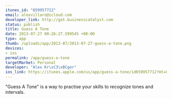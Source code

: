 ```yaml
--- 
itunes_id: "659957712"
email: alexvillaro@icloud.com
developer_link: http://gat.businesscatalyst.com
status: publish
title: Guess A Tone
date: 2013-07-27 00:26:27.599545 +00:00
type: app
thumb: /uploads/app/2013-07/2013-07-27-guess-a-tone.png
devices: 
- ios
permalink: /app/guess-a-tone
targetMarket: Personal
developer: "Alex Kr\xC3\xBCger"
ios_link: https://itunes.apple.com/us/app/guess-a-tone/id659957712?mt=8&uo=4
---
```


"Guess A Tone" is a way to practise your skills to recognize tones and intervals.
